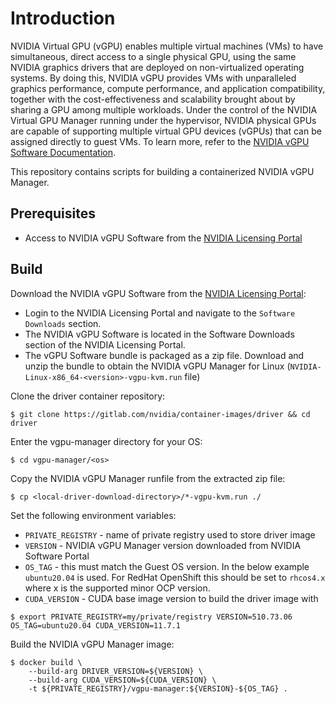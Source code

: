 # Introduction

NVIDIA Virtual GPU (vGPU) enables multiple virtual machines (VMs) to have simultaneous, direct access to a single physical GPU, using the same NVIDIA graphics drivers that are deployed on non-virtualized operating systems.
By doing this, NVIDIA vGPU provides VMs with unparalleled graphics performance, compute performance, and application compatibility, together with the cost-effectiveness and scalability brought about by sharing a GPU among multiple workloads.
Under the control of the NVIDIA Virtual GPU Manager running under the hypervisor, NVIDIA physical GPUs are capable of supporting multiple virtual GPU devices (vGPUs) that can be assigned directly to guest VMs.
To learn more, refer to the [NVIDIA vGPU Software Documentation](https://docs.nvidia.com/grid/).

This repository contains scripts for building a containerized NVIDIA vGPU Manager.

## Prerequisites

* Access to NVIDIA vGPU Software from the [NVIDIA Licensing Portal](https://nvid.nvidia.com/dashboard/#/dashboard)

## Build

Download the NVIDIA vGPU Software from the [NVIDIA Licensing Portal](https://nvid.nvidia.com/dashboard/#/dashboard):

* Login to the NVIDIA Licensing Portal and navigate to the `Software Downloads` section.
* The NVIDIA vGPU Software is located in the Software Downloads section of the NVIDIA Licensing Portal.
* The vGPU Software bundle is packaged as a zip file. Download and unzip the bundle to obtain the NVIDIA vGPU Manager for Linux (``NVIDIA-Linux-x86_64-<version>-vgpu-kvm.run`` file)

Clone the driver container repository:

```
$ git clone https://gitlab.com/nvidia/container-images/driver && cd driver
```

Enter the vgpu-manager directory for your OS:

```
$ cd vgpu-manager/<os>
```

Copy the NVIDIA vGPU Manager runfile from the extracted zip file:

```
$ cp <local-driver-download-directory>/*-vgpu-kvm.run ./
```

Set the following environment variables:

* ``PRIVATE_REGISTRY`` - name of private registry used to store driver image
* ``VERSION`` - NVIDIA vGPU Manager version downloaded from NVIDIA Software Portal
* ``OS_TAG`` - this must match the Guest OS version. In the below example ``ubuntu20.04`` is used. For RedHat OpenShift this should be set to ``rhcos4.x`` where x is the supported minor OCP version.
* ``CUDA_VERSION`` - CUDA base image version to build the driver image with

```
$ export PRIVATE_REGISTRY=my/private/registry VERSION=510.73.06 OS_TAG=ubuntu20.04 CUDA_VERSION=11.7.1
```

Build the NVIDIA vGPU Manager image:

```
$ docker build \
    --build-arg DRIVER_VERSION=${VERSION} \
    --build-arg CUDA_VERSION=${CUDA_VERSION} \
    -t ${PRIVATE_REGISTRY}/vgpu-manager:${VERSION}-${OS_TAG} .
```
